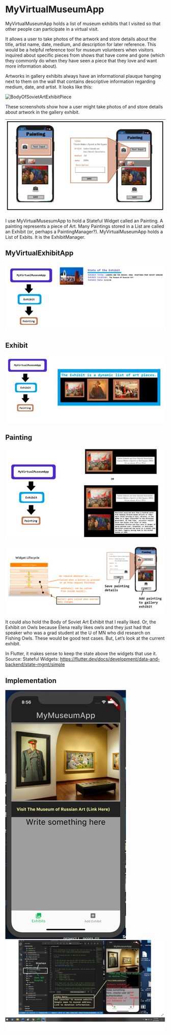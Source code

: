 # MyVirtualMuseumApp
MyVirtualMuseumApp holds a list of museum exhibits that I visited so that other people can participate in a virtual visit. 

It allows a user to take photos of the artwork and store details about the title, artist name, date, medium, and description for later reference. This would be a helpful reference tool for museum volunteers when visitors inquired about specific pieces from shows that have come and gone (which they commonly do when they have seen a piece that they love and want more information about).

Artworks in gallery exhibits always have an informational plauque hanging next to them on the wall that contains descriptive information regarding medium, date, and artist. It looks like this:

![BodyOfSovietArtExhibitPiece]()

These screenshots show how a user might take photos of and store details about artwork in the gallery exhibit.

![MyVirtualExhibitAppFirstScreenSketch](https://raw.githubusercontent.com/heathermortensen/MyVirtualMuseumApp/master/images/AppSideBySide.png) 


I use MyVirtualMusesumApp to hold a Stateful Widget called an Painting. A painting represents a piece of Art. Many Paintings stored in a List are called an Exhibit (or, perhaps a PaintingManager?).
MyVirtualMuseumApp holds a List of Exbits. It is the ExhibitManager.

MyVirtualExhibitApp
------------------------
![MyVirtualExhibitApp](https://raw.githubusercontent.com/heathermortensen/MyVirtualMuseumApp/master/images/WidgetTreeApp.png)


Exhibit
------------------------
![Exhibit](https://raw.githubusercontent.com/heathermortensen/MyVirtualMuseumApp/master/images/WidgetTreeExhibit.png)

Painting
------------------------

![Painint](https://raw.githubusercontent.com/heathermortensen/MyVirtualMuseumApp/master/images/WidgetTreePainting.png)

![Painting](https://raw.githubusercontent.com/heathermortensen/MyVirtualMuseumApp/master/images/PaintingWidgetLifecycle.png)

It could also hold the Body of Soviet Art Exhibit that I really liked.
Or, the Exhibit on Owls because Elena really likes owls and they just had that speaker who was a grad student at the U of MN who did research on Fishing Owls.
These would be good test cases. 
But, Let’s look at the current exhibit.

In Flutter, it makes sense to keep the state above the widgets that use it. Source: Stateful Widgets: https://flutter.dev/docs/development/data-and-backend/state-mgmt/simple

## Implementation

![Screenshot](https://raw.githubusercontent.com/heathermortensen/MyVirtualMuseumApp/master/images/ScreenShotSketchForMyApp.png)
![Screenshot](https://raw.githubusercontent.com/heathermortensen/MyVirtualMuseumApp/master/images/artToDO.png)
